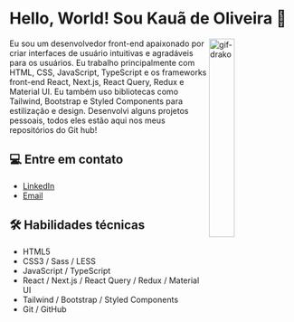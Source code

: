 # Hello, World! Sou Kauã de Oliveira 👋
  <img align="right" width="30%" alt="gif-drako" display="block" src="https://cdn.discordapp.com/attachments/748549245115826336/990991878004572290/picasion.com_7502d8134d39a13dc92bd8e847a0e32d.gif">
  <p>Eu sou um desenvolvedor front-end apaixonado por criar interfaces de usuário intuitivas e agradáveis para os usuários. Eu trabalho principalmente com HTML, CSS,  JavaScript, TypeScript e os frameworks front-end React, Next.js, React Query, Redux e Material UI. Eu também uso bibliotecas como Tailwind, Bootstrap e Styled Components para estilização e design. Desenvolvi alguns projetos pessoais, todos eles estão aqui nos meus repositórios do Git hub!</p>
  
## 💻 Entre em contato
- [LinkedIn](https://www.linkedin.com/in/kauadeoliveira/)
- [Email](mailto:kauaoliveira.dev@gmail.com) 


## 🛠 Habilidades técnicas
- HTML5
- CSS3 / Sass / LESS
- JavaScript / TypeScript
- React / Next.js / React Query / Redux / Material UI
- Tailwind / Bootstrap / Styled Components
- Git / GitHub

 

 
   
   
  
